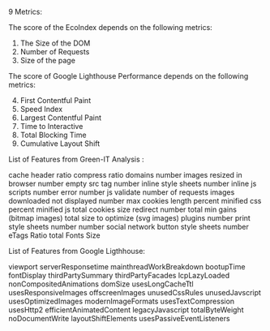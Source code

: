 9 Metrics:

The score of the EcoIndex depends on the following metrics:

1. The Size of the DOM
2. Number of Requests
3. Size of the page

The score of Google Lighthouse Performance depends on the following metrics:

4. First Contentful Paint
5. Speed Index
6. Largest Contentful Paint
7. Time to Interactive
8. Total Blocking Time
9. Cumulative Layout Shift


List of Features from Green-IT Analysis :

cache header ratio
compress ratio
domains number
images resized in browser number
empty src tag number
inline style sheets number
inline js scripts number
error number
js validate
number of requests
images downloaded not displayed number
max cookies length
percent minified css
percent minified js
total cookies size
redirect number
total min gains (bitmap images)
total size to optimize (svg images)
plugins number
print style sheets number
number social network button
style sheets number
eTags Ratio
total Fonts Size

List of Features from Google Ligthhouse:

viewport
serverResponsetime
mainthreadWorkBreakdown
bootupTime
fontDisplay
thirdPartySummary
thirdPartyFacades
lcpLazyLoaded
nonCompositedAnimations
domSize
usesLongCacheTtl
usesResponsiveImages
offscreenImages
unusedCssRules
unusedJavscript
usesOptimizedImages
modernImageFormats
usesTextCompression
usesHttp2
efficientAnimatedContent
legacyJavascript
totalByteWeight
noDocumentWrite
layoutShiftElements
usesPassiveEventListeners

